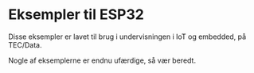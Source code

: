 # Eksempler til ESP32

Disse eksempler er lavet til brug i undervisningen i IoT og embedded, på TEC/Data.

Nogle af eksemplerne er endnu ufærdige, så vær beredt.
